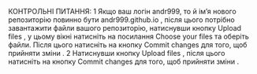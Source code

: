КОНТРОЛЬНІ ПИТАННЯ:
1 Якщо ваш логін andr999, то й ім’я нового репозиторію повинно бути andr999.github.io , після цього потрібно завантажити файли вашого репозиторію, натиснувши кнопку Upload files , у цьому вікні натисніть на посилання Choose your files та оберіть файли. Після цього натисніть на кнопку Commit changes для того, щоб прийняти зміни .
2 Натиснувши кнопку Upload files , після цього натисніть на кнопку Commit changes для того, щоб прийняти зміни .
